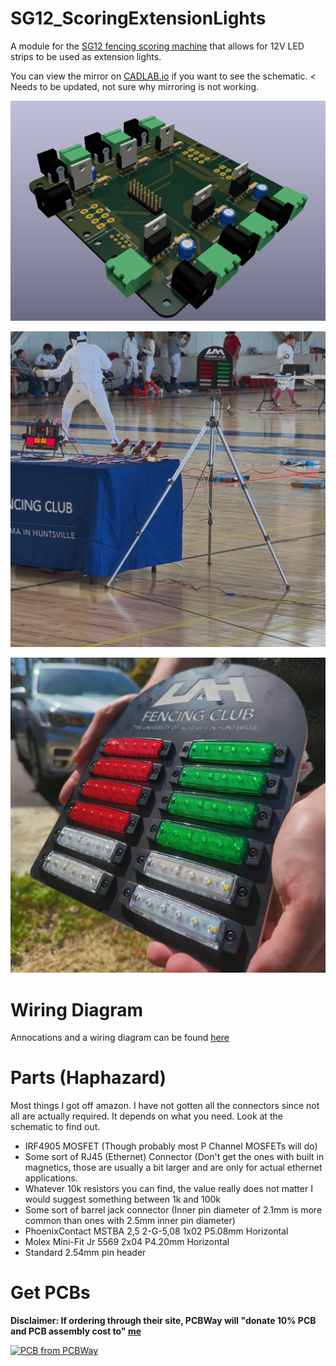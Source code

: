 # SG12_ScoringExtensionLights

A module for the [SG12 fencing scoring machine](https://www.blue-gauntlet.com/SG12-ST-MACHINE-w-score-and-time-and-remote_p_3799.html) that allows for 12V LED strips to be used as extension lights.

You can view the mirror on [CADLAB.io](https://cadlab.io/project/27194/main/files) if you want to see the schematic. < Needs to be updated, not sure why mirroring is not working.

![Image of 3D PCB Rendering](images/pcb_3d_view.png)

![Deployed Extension Lights](images/deployed.jpg)

![Closeup](images/pretty_closeup.jpg)

# Wiring Diagram

Annocations and a wiring diagram can be found [here](Wiring.md)

# Parts (Haphazard)

Most things I got off amazon. I have not gotten all the connectors since not all are actually required. It depends on what you need. Look at the schematic to find out.

- IRF4905 MOSFET (Though probably most P Channel MOSFETs will do)
- Some sort of RJ45 (Ethernet) Connector (Don't get the ones with built in magnetics, those are usually a bit larger and are only for actual ethernet applications.
- Whatever 10k resistors you can find, the value really does not matter I would suggest something between 1k and 100k
- Some sort of barrel jack connector (Inner pin diameter of 2.1mm is more common than ones with 2.5mm inner pin diameter)
- PhoenixContact MSTBA 2,5 2-G-5,08 1x02 P5.08mm Horizontal
- Molex Mini-Fit Jr 5569 2x04 P4.20mm Horizontal
- Standard 2.54mm pin header

# Get PCBs

**Disclaimer: If ordering through their site, PCBWay will "donate 10% PCB and PCB assembly cost to" [me](https://github.com/QuantumEF)**

<a href="https://www.pcbway.com/project/shareproject/SG12_ScoringExtensionLights_36ba9fa8.html"><img src="https://www.pcbway.com/project/img/images/frompcbway-1220.png" alt="PCB from PCBWay" /></a>
